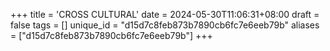 +++
title = 'CROSS CULTURAL'
date = 2024-05-30T11:06:31+08:00
draft = false
tags = []
unique_id = "d15d7c8feb873b7890cb6fc7e6eeb79b"
aliases = ["d15d7c8feb873b7890cb6fc7e6eeb79b"]
+++
